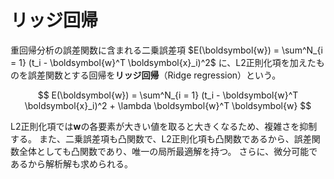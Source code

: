 # リッジ回帰

重回帰分析の誤差関数に含まれる二乗誤差項 $E(\boldsymbol{w}) = \sum^N_{i = 1} (t_i - \boldsymbol{w}^T \boldsymbol{x}_i)^2$ に、L2正則化項を加えたものを誤差関数とする回帰を**リッジ回帰**（Ridge regression）という。

$$
E(\boldsymbol{w}) = \sum^N_{i = 1} (t_i - \boldsymbol{w}^T \boldsymbol{x}_i)^2 + \lambda \boldsymbol{w}^T \boldsymbol{w}
$$

L2正則化項では$\boldsymbol{w}$の各要素が大きい値を取ると大きくなるため、複雑さを抑制する。
また、二乗誤差項も凸関数で、L2正則化項も凸関数であるから、誤差関数全体としても凸関数であり、唯一の局所最適解を持つ。
さらに、微分可能であるから解析解も求められる。

